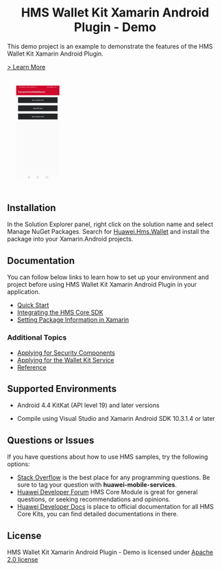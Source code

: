 <p align="center">
  <h1 align="center">HMS Wallet Kit Xamarin Android Plugin - Demo</h1>
</p>

This demo project is an example to demonstrate the features of the HMS Wallet Kit Xamarin Android Plugin.

[> Learn More](https://developer.huawei.com/consumer/en/doc/development/HMS-Plugin-Guides-V1/service-introduction-0000001078418878-V1)

<img src="../.docs/walletmainpage.jpg" width = 20% height = 20% style="margin:1.5em">

## Installation

In the Solution Explorer panel, right click on the solution name and select Manage NuGet Packages. Search for [Huawei.Hms.Wallet](https://www.nuget.org/packages/Huawei.Hms.Wallet) and install the package into your Xamarin.Android projects.

## Documentation

You can follow below links to learn how to set up your environment and project before using HMS Wallet Kit Xamarin Android Plugin in your application.

- [Quick Start](https://developer.huawei.com/consumer/en/doc/development/HMS-Plugin-Guides-V1/preparing-dev-enviroenment-0000001078258878-V1)
- [Integrating the HMS Core SDK](https://developer.huawei.com/consumer/en/doc/development/HMS-Plugin-Guides-V1/integrating-sdk-0000001100515641-V1) 
- [Setting Package Information in Xamarin](https://developer.huawei.com/consumer/en/doc/development/HMS-Plugin-Guides-V1/setting-package-0000001078424158-V1) 

### Additional Topics

- [Applying for Security Components](https://developer.huawei.com/consumer/en/doc/development/HMS-Plugin-Guides-V1/applying-security-components-0000001078418850-V1)
- [Applying for the Wallet Kit Service](https://developer.huawei.com/consumer/en/doc/development/HMS-Plugin-Guides-V1/applying-wallet-kit-0000001098303357-V1)
- [Reference](https://developer.huawei.com/consumer/en/doc/development/HMS-Plugin-References-V1/namespace-overview-0000001096685665-V1)

## Supported Environments
 
- Android 4.4 KitKat (API level 19) and later versions

- Compile using Visual Studio and Xamarin Android SDK 10.3.1.4 or later

## Questions or Issues

If you have questions about how to use HMS samples, try the following options:
- [Stack Overflow](https://stackoverflow.com/questions/tagged/huawei-mobile-services) is the best place for any programming questions. Be sure to tag your question with 
**huawei-mobile-services**.
- [Huawei Developer Forum](https://forums.developer.huawei.com/forumPortal/en/home?fid=0101187876626530001) HMS Core Module is great for general questions, or seeking recommendations and opinions.
- [Huawei Developer Docs](https://developer.huawei.com/consumer/en/doc/overview/HMS-Core-Plugin) is place to official documentation for all HMS Core Kits, you can find detailed documentations in there.

## License

HMS Wallet Kit Xamarin Android Plugin - Demo is licensed under [Apache 2.0 license](LICENSE)